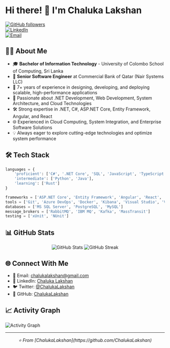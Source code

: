 # Hi there! 👋 I'm Chaluka Lakshan  

[![GitHub followers](https://img.shields.io/github/followers/ChalukaLakshan?label=Follow&style=social)](https://github.com/ChalukaLakshan)  
[![LinkedIn](https://img.shields.io/badge/LinkedIn-Chaluka%20Lakshan-blue)](https://www.linkedin.com/in/chaluka-lakshan-9402bbb5/)  
[![Email](https://img.shields.io/badge/Email-chalukalakshan%40gmail.com-red)](mailto:chalukalakshan@gmail.com)  

## 👨‍💻 About Me  

- 🎓 **Bachelor of Information Technology** - University of Colombo School of Computing, Sri Lanka  
- 💼 **Senior Software Engineer** at Commercial Bank of Qatar (Nair Systems LLC)  
- 🚀 7+ years of experience in designing, developing, and deploying scalable, high-performance applications  
- 🌱 Passionate about .NET Development, Web Development, System Architecture, and Cloud Technologies  
- 🛠️ Strong expertise in .NET, C#, ASP.NET Core, Entity Framework, Angular, and React  
- 🌐 Experienced in Cloud Computing, System Integration, and Enterprise Software Solutions  
- 💡 Always eager to explore cutting-edge technologies and optimize system performance  

## 🛠️ Tech Stack  

```python
languages = {
    'proficient': ['C#', '.NET Core', 'SQL', 'JavaScript', 'TypeScript'],
    'intermediate': ['Python', 'Java'],
    'learning': ['Rust']
}

frameworks = ['ASP.NET Core', 'Entity Framework', 'Angular', 'React', 'Redux']
tools = ['Git', 'Azure DevOps', 'Docker', 'Kibana', 'Visual Studio', 'VS Code']
databases = ['MS SQL Server', 'PostgreSQL', 'MySQL']
message_brokers = ['RabbitMQ', 'IBM MQ', 'Kafka', 'MassTransit']
testing = ['xUnit', 'NUnit']
```

## 📊 GitHub Stats  

<div align="center">
  <img src="https://github-readme-stats.vercel.app/api?username=ChalukaLakshan&show_icons=true&theme=radical" alt="GitHub Stats" />
  <img src="https://github-readme-streak-stats.herokuapp.com/?user=ChalukaLakshan&theme=radical" alt="GitHub Streak" />
</div>


## 🌐 Connect With Me  

- 📧 Email: [chalukalakshan@gmail.com](mailto:chalukalakshan@gmail.com)  
- 💼 LinkedIn: [Chaluka Lakshan](https://www.linkedin.com/in/chaluka-lakshan-9402bbb5/)  
- 🐦 Twitter: [@ChalukaLakshan](https://twitter.com/ChalukaLakshan)  
- 🔗 GitHub: [ChalukaLakshan](https://github.com/ChalukaLakshan)  

## 📈 Activity Graph  

![Activity Graph](https://activity-graph.herokuapp.com/graph?username=ChalukaLakshan&theme=github)  

---  

<div align="center">
  <i>⭐️ From [ChalukaLakshan](https://github.com/ChalukaLakshan)</i>
</div>

